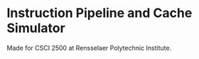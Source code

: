 # Instruction Pipeline and Cache Simulator

Made for CSCI 2500 at Rensselaer Polytechnic Institute.
